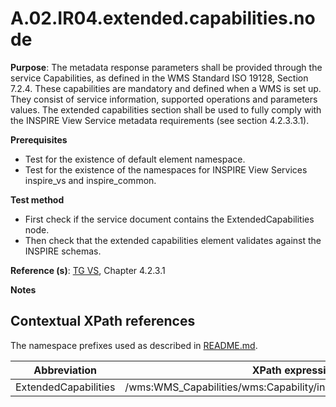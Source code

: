 # A.02.IR04.extended.capabilities.node

**Purpose**: The metadata response parameters shall be provided through the service Capabilities, as defined in the WMS Standard ISO 19128, Section 7.2.4. These capabilities are mandatory and defined when a WMS is set up. They consist of service information, supported operations and parameters values. The extended capabilities section shall be used to fully comply with the INSPIRE View Service metadata requirements (see section 4.2.3.3.1).

**Prerequisites**

* Test for the existence of default element namespace.
* Test for the existence of the namespaces for INSPIRE View Services inspire_vs and inspire_common.

**Test method**

* First check if the service document contains the ExtendedCapabilities node.
* Then check that the extended capabilities element validates against the INSPIRE schemas.

**Reference (s)**: [TG VS](README.md#ref_TG_VS), Chapter 4.2.3.1

**Notes**


## Contextual XPath references

The namespace prefixes used as described in [README.md](README.md#namespaces).

Abbreviation                                               |  XPath expression
---------------------------------------------------------- | -------------------------------------------------------------------------
ExtendedCapabilities <a name="extendedCapabilities"></a>   | /wms:WMS_Capabilities/wms:Capability/inspire_vs:ExtendedCapabilities
